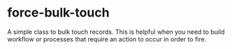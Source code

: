 # force-bulk-touch
A simple class to bulk touch records. This is helpful when you need to build workflow or processes that require an action to occur in order to fire.

